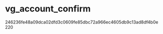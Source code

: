 vg_account_confirm
==================

246236fe48a09dca02dfd3c0609fe85dbc72a966ec4605db9c13ad8df4b0e220

